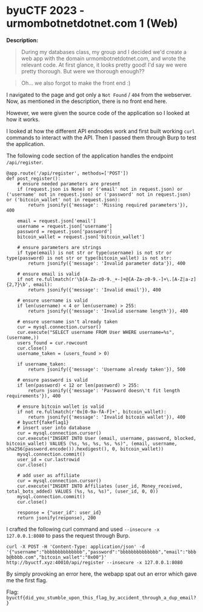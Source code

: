 # byuCTF 2023 - urmombotnetdotnet.com 1 (Web)

__Description:__

>During my databases class, my group and I decided we'd create a web app with the domain urmombotnetdotnet.com, and wrote the relevant code. At first glance, it looks pretty good! I'd say we were pretty thorough. But were we thorough enough??

>Oh... we also forgot to make the front end :)

I navigated to the page and got only a `Not Found` / `404` from the webserver.
Now, as mentioned in the description, there is no front end here.

However, we were given the source code of the application so I looked at how it works.

I looked at how the different API endnodes work and first built working `curl` commands to interact with the API.
Then I passed them through Burp to test the application.

The following code section of the application handles the endpoint `/api/register`.

```python3
@app.route('/api/register', methods=['POST'])
def post_register():
    # ensure needed parameters are present
    if (request.json is None) or ('email' not in request.json) or ('username' not in request.json) or ('password' not in request.json) or ('bitcoin_wallet' not in request.json):
        return jsonify({'message': 'Missing required parameters'}), 400

    email = request.json['email']
    username = request.json['username']
    password = request.json['password']
    bitcoin_wallet = request.json['bitcoin_wallet']

    # ensure parameters are strings
    if type(email) is not str or type(username) is not str or type(password) is not str or type(bitcoin_wallet) is not str:
        return jsonify({'message': 'Invalid parameter data'}), 400

    # ensure email is valid
    if not re.fullmatch(r'\b[A-Za-z0-9._+-]+@[A-Za-z0-9.-]+\.[A-Z|a-z]{2,7}\b', email):
        return jsonify({'message': 'Invalid email'}), 400

    # ensure username is valid
    if len(username) < 4 or len(username) > 255:
        return jsonify({'message': 'Invalid username length'}), 400

    # ensure username isn't already taken
    cur = mysql.connection.cursor()
    cur.execute("SELECT username FROM User WHERE username=%s", (username,))
    users_found = cur.rowcount
    cur.close()
    username_taken = (users_found > 0)

    if username_taken:
        return jsonify({'message': 'Username already taken'}), 500

    # ensure password is valid
    if len(password) < 12 or len(password) > 255:
        return jsonify({'message': 'Password doesn\'t fit length requirements'}), 400

    # ensure bitcoin wallet is valid
    if not re.fullmatch(r'0x[0-9a-fA-F]+', bitcoin_wallet):
        return jsonify({'message': 'Invalid bitcoin wallet'}), 400
    # byuctf{fakeflag1}
    # insert user into database
    cur = mysql.connection.cursor()
    cur.execute("INSERT INTO User (email, username, password, blocked, bitcoin_wallet) VALUES (%s, %s, %s, %s, %s)", (email, username, sha256(password.encode()).hexdigest(), 0, bitcoin_wallet))
    mysql.connection.commit()
    user_id = cur.lastrowid
    cur.close()

    # add user as affiliate
    cur = mysql.connection.cursor()
    cur.execute("INSERT INTO Affiliates (user_id, Money_received, total_bots_added) VALUES (%s, %s, %s)", (user_id, 0, 0))
    mysql.connection.commit()
    cur.close()

    response = {"user_id": user_id}
    return jsonify(response), 200
```

I crafted the following curl command and used `--insecure -x 127.0.0.1:8080` to pass the request through Burp.

`curl -X POST -H 'Content-Type: application/json' -d '{"username":"bbbbbbbbbbbbbb","password":"bbbbbbbbbbbbbb","email":"bbbb@bbbb.com","bitcoin_wallet":"0x00"}' http://byuctf.xyz:40010/api/register --insecure -x 127.0.0.1:8080`

By simply provoking an error here, the webapp spat out an error which gave me the first flag.

Flag: `byuctf{did_you_stumble_upon_this_flag_by_accident_through_a_dup_email?}`
